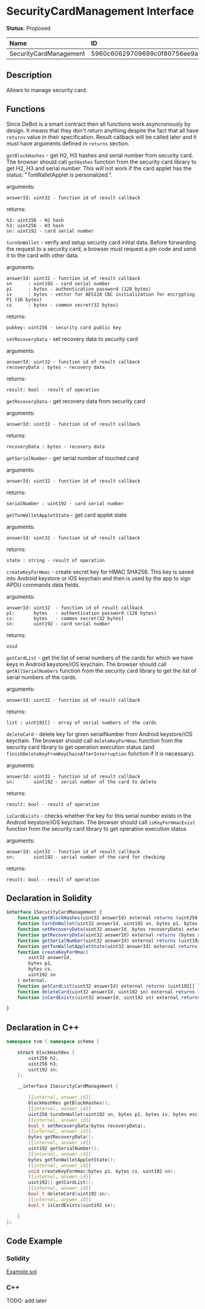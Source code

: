 # SecurityCardManagement Interface

**Status**: Proposed

| Name                        | ID                                                                |
| :-------------------------- | :---------------------------------------------------------------- |
| SecurityCardManagement      | 5960c60629709699c0f80756ee9a4074dde26e8f68cddd03bf0507d8eb07915f  |


## Description

Allows to manage security card.

## Functions

Since DeBot is a smart contract then all functions work asyncronously by design. It means that they don't return anything despite the fact that all have `returns` value in their specification. Result callback will be called later and it must have arguments defined in `returns` section.

`getBlockHashes` - get H2, H3 hashes and serial number from security card.
The browser should call `getHashes` function from the security card library to get H2, H3 and serial number.
This will not work if the card applet has the status: "TonWalletApplet is personalized.".

arguments:

	answerId: uint32 - function id of result callback

returns:

	h2: uint256 - H2 hash
	h3: uint256 - H3 hash
	sn: uint192 - card serial number


`turnOnWallet` - verify and setup security card initial data.
Before forwarding the request to a security card, a browser must request a pin code and send it to the card with other data.

arguments:

	answerId: uint32 - function id of result callback
	sn      : uint192 - card serial number
	p1      : bytes - authentication password (128 bytes)
	iv      : bytes - vector for AES128 CBC initialization for encrypting P1 (16 bytes)
	cs      : bytes - common secret(32 bytes)

returns: 

	pubkey: uint256 - security card public key

`setRecoveryData` - set recovery data to security card

arguments: 

	answerId: uint32 - function id of result callback
	recoveryData : bytes - recovery data

returns: 

	result: bool - result of operation

`getRecoveryData` - get recovery data from security card

arguments: 

	answerId: uint32 - function id of result callback

returns: 

	recoveryData : bytes - recovery data

`getSerialNumber` - get serial number of touched card

arguments: 

	answerId: uint32 - function id of result callback

returns: 

	serialNumber : uint192 - card serial number

`getTonWalletAppletState` - get card applet state

arguments: 

	answerId: uint32 - function id of result callback

returns: 

	state : string - result of operation

`createKeyForHmac` - create secret key for HMAC SHA256. This key is saved into Android keystore or iOS keychain and then is used by the app to sign APDU commands data fields. 

arguments: 

	answerId: uint32  - function id of result callback
	p1:       bytes   - authentication password (128 bytes) 
	cs:       bytes   - common secret(32 bytes)
	sn:       uint192 - card serial number

returns:

    void

`getCardList` - get the list of serial numbers of the cards for which we have keys in Android keystore/iOS keychain.
The browser should call `getAllSerialNumbers` function from the security card library to get the list of serial numbers of the cards.

arguments: 

	answerId: uint32 - function id of result callback

returns: 

	list : uint192[] - array of serial numbers of the cards

`deleteCard` - delete key for given serialNumber from Android keystore/iOS keychain.
The browser should call `deleteKeyForHmac` function from the security card library to get operation execution status (and `finishDeleteKeyFromKeyChainAfterInterruption` function if it is necessary).

arguments: 

	answerId: uint32 - function id of result callback
	sn:       uint192 - serial number of the card to delete

returns: 

	result: bool - result of operation

`isCardExists` - checks whether the key for this serial number exists in the Android keystore/iOS keychain.
The browser should call `isKeyForHmacExist` function from the security card library to get operation execution status 

arguments: 

	answerId: uint32 - function id of result callback
	sn:       uint192 - serial number of the card for checking

returns: 

	result: bool - result of operation

## Declaration in Solidity

```jsx
interface ISecurityCardManagement {
    function getBlockHashes(uint32 answerId) external returns (uint256 h2, uint256 h3, uint192 sn);
    function turnOnWallet(uint32 answerId, uint192 sn, bytes p1, bytes iv, bytes cs) external returns (uint256 pubkey);
    function setRecoveryData(uint32 answerId, bytes recoveryData) external returns (bool result);
    function getRecoveryData(uint32 answerId) external returns (bytes recoveryData);
	function getSerialNumber(uint32 answerId) external returns (uint192 serialNumber);
	function getTonWalletAppletState(uint32 answerId) external returns (string state);
	function createKeyForHmac(
		uint32 answerId,
		bytes p1,
		bytes cs,
		uint192 sn
	) external;
	function getCardList(uint32 answerId) external returns (uint192[] list);
	function deleteCard(uint32 answerId, uint192 sn) external returns (bool result);
	function isCardExists(uint32 answerId, uint192 sn) external returns (bool result);

}
```

## Declaration in C++

```cpp
namespace tvm { namespace schema {

	struct blockHashRes {
		uint256 h2;
		uint256 h3;
		uint192 sn;
	};

	__interface ISecurityCardManagement {

		[[internal, answer_id]]
		blockHashRes getBlockHashes();
		[[internal, answer_id]]
		uint256 turnOnWallet(uint192 sn, bytes p1, bytes iv, bytes esc);
		[[internal, answer_id]]
		bool_t setRecoveryData(bytes recoveryData);
		[[internal, answer_id]]
		bytes getRecoveryData();
		[[internal, answer_id]]
		uint192 getSerialNumber();
		[[internal, answer_id]]
		bytes getTonWalletAppletState();
		[[internal, answer_id]]
		void createKeyForHmac(bytes p1, bytes cs, uint192 sn);
		[[internal, answer_id]]
		uint192[] getCardList();
		[[internal, answer_id]]
		bool_t deleteCard(uint192 sn);
		[[internal, answer_id]]
		bool_t isCardExists(uint192 sn);

	}
};
```

## Code Example

### Solidity

[Example.sol](examples/Example.sol)

### C++

TODO: add later
